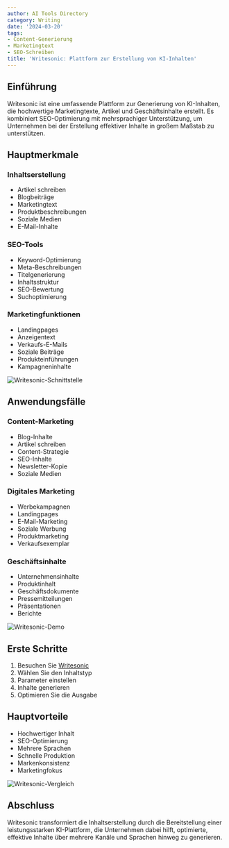 ```yaml
---
author: AI Tools Directory
category: Writing
date: '2024-03-20'
tags:
- Content-Generierung
- Marketingtext
- SEO-Schreiben
title: 'Writesonic: Plattform zur Erstellung von KI-Inhalten'
---
```


## Einführung

Writesonic ist eine umfassende Plattform zur Generierung von KI-Inhalten, die hochwertige Marketingtexte, Artikel und Geschäftsinhalte erstellt. Es kombiniert SEO-Optimierung mit mehrsprachiger Unterstützung, um Unternehmen bei der Erstellung effektiver Inhalte in großem Maßstab zu unterstützen.

## Hauptmerkmale

### Inhaltserstellung
- Artikel schreiben
- Blogbeiträge
- Marketingtext
- Produktbeschreibungen
- Soziale Medien
- E-Mail-Inhalte

### SEO-Tools
- Keyword-Optimierung
- Meta-Beschreibungen
- Titelgenerierung
- Inhaltsstruktur
- SEO-Bewertung
- Suchoptimierung

### Marketingfunktionen
- Landingpages
- Anzeigentext
- Verkaufs-E-Mails
- Soziale Beiträge
- Produkteinführungen
- Kampagneninhalte

![Writesonic-Schnittstelle](/imgs/writesonic/interface.jpg)

## Anwendungsfälle

### Content-Marketing
- Blog-Inhalte
- Artikel schreiben
- Content-Strategie
- SEO-Inhalte
- Newsletter-Kopie
- Soziale Medien

### Digitales Marketing
- Werbekampagnen
- Landingpages
- E-Mail-Marketing
- Soziale Werbung
- Produktmarketing
- Verkaufsexemplar

### Geschäftsinhalte
- Unternehmensinhalte
- Produktinhalt
- Geschäftsdokumente
- Pressemitteilungen
- Präsentationen
- Berichte

![Writesonic-Demo](/imgs/writesonic/demo.jpg)

## Erste Schritte

1. Besuchen Sie [Writesonic](https://writesonic.com)
2. Wählen Sie den Inhaltstyp
3. Parameter einstellen
4. Inhalte generieren
5. Optimieren Sie die Ausgabe

## Hauptvorteile

- Hochwertiger Inhalt
- SEO-Optimierung
- Mehrere Sprachen
- Schnelle Produktion
- Markenkonsistenz
- Marketingfokus

![Writesonic-Vergleich](/imgs/writesonic/comparison.jpg)

## Abschluss

Writesonic transformiert die Inhaltserstellung durch die Bereitstellung einer leistungsstarken KI-Plattform, die Unternehmen dabei hilft, optimierte, effektive Inhalte über mehrere Kanäle und Sprachen hinweg zu generieren.